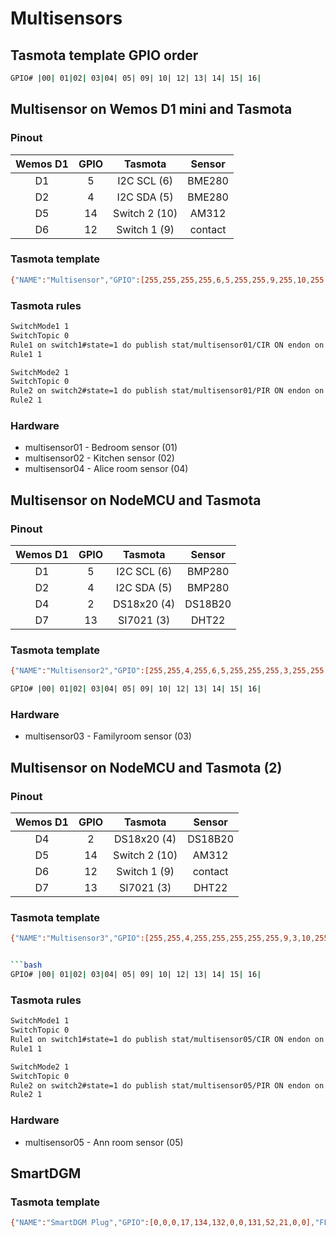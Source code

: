 # Multisensors

## Tasmota template GPIO order

```bash
GPIO# |00| 01|02| 03|04| 05| 09| 10| 12| 13| 14| 15| 16|
```

## Multisensor on Wemos D1 mini and Tasmota

### Pinout

| Wemos D1 | GPIO |    Tasmota    | Sensor  |
| :------: | :--: | :-----------: | :-----: |
|    D1    |  5   |  I2C SCL (6)  | BME280  |
|    D2    |  4   |  I2C SDA (5)  | BME280  |
|    D5    |  14  | Switch 2 (10) |  AM312  |
|    D6    |  12  | Switch 1 (9)  | contact |

### Tasmota template

```bash
{"NAME":"Multisensor","GPIO":[255,255,255,255,6,5,255,255,9,255,10,255,255],"FLAG":1,"BASE":18}
```

### Tasmota rules

```bash
SwitchMode1 1
SwitchTopic 0
Rule1 on switch1#state=1 do publish stat/multisensor01/CIR ON endon on switch1#state=0 do publish stat/multisensor01/CIR OFF endon
Rule1 1

SwitchMode2 1
SwitchTopic 0
Rule2 on switch2#state=1 do publish stat/multisensor01/PIR ON endon on switch2#state=0 do publish stat/multisensor01/PIR OFF endon
Rule2 1
```

### Hardware

- multisensor01 - Bedroom sensor (01)
- multisensor02 - Kitchen sensor (02)
- multisensor04 - Alice room sensor (04)

## Multisensor on NodeMCU and Tasmota

### Pinout

| Wemos D1 | GPIO |   Tasmota   | Sensor  |
| :------: | :--: | :---------: | :-----: |
|    D1    |  5   | I2C SCL (6) | BMP280  |
|    D2    |  4   | I2C SDA (5) | BMP280  |
|    D4    |  2   | DS18x20 (4) | DS18B20 |
|    D7    |  13  | SI7021 (3)  |  DHT22  |

### Tasmota template

```bash
{"NAME":"Multisensor2","GPIO":[255,255,4,255,6,5,255,255,255,3,255,255,255],"FLAG":1,"BASE":18}
```

```bash
GPIO# |00| 01|02| 03|04| 05| 09| 10| 12| 13| 14| 15| 16|
```

### Hardware

- multisensor03 - Familyroom sensor (03)

## Multisensor on NodeMCU and Tasmota (2)

### Pinout

| Wemos D1 | GPIO |    Tasmota    | Sensor  |
| :------: | :--: | :-----------: | :-----: |
|    D4    |  2   |  DS18x20 (4)  | DS18B20 |
|    D5    |  14  | Switch 2 (10) |  AM312  |
|    D6    |  12  | Switch 1 (9)  | contact |
|    D7    |  13  |  SI7021 (3)   |  DHT22  |

### Tasmota template

````bash
{"NAME":"Multisensor3","GPIO":[255,255,4,255,255,255,255,255,9,3,10,255,255],"FLAG":1,"BASE":18}


```bash
GPIO# |00| 01|02| 03|04| 05| 09| 10| 12| 13| 14| 15| 16|
````

### Tasmota rules

```bash
SwitchMode1 1
SwitchTopic 0
Rule1 on switch1#state=1 do publish stat/multisensor05/CIR ON endon on switch1#state=0 do publish stat/multisensor05/CIR OFF endon
Rule1 1

SwitchMode2 1
SwitchTopic 0
Rule2 on switch2#state=1 do publish stat/multisensor05/PIR ON endon on switch2#state=0 do publish stat/multisensor05/PIR OFF endon
Rule2 1
```

### Hardware

- multisensor05 - Ann room sensor (05)

## SmartDGM

### Tasmota template

```bash
{"NAME":"SmartDGM Plug","GPIO":[0,0,0,17,134,132,0,0,131,52,21,0,0],"FLAG":0,"BASE":18}
```
